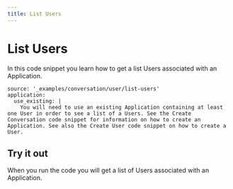 ```yaml
---
title: List Users
---
```


# List Users

In this code snippet you learn how to get a list Users associated with an Application.

```code_snippets
source: '_examples/conversation/user/list-users'
application:
  use_existing: |
    You will need to use an existing Application containing at least one User in order to see a list of a Users. See the Create Conversation code snippet for information on how to create an Application. See also the Create User code snippet on how to create a User.
```

## Try it out

When you run the code you will get a list of Users associated with an Application.

